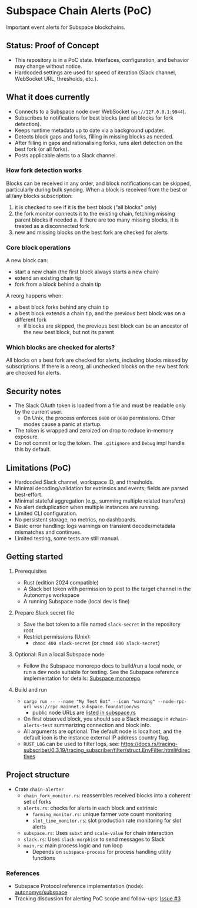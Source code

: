 # Subspace Chain Alerts (PoC)

Important event alerts for Subspace blockchains.

## Status: Proof of Concept

- This repository is in a PoC state. Interfaces, configuration, and behavior may change without notice.
- Hardcoded settings are used for speed of iteration (Slack channel, WebSocket URL, thresholds, etc.).

## What it does currently

- Connects to a Subspace node over WebSocket (`ws://127.0.0.1:9944`).
- Subscribes to notifications for best blocks (and all blocks for fork detection).
- Keeps runtime metadata up to date via a background updater.
- Detects block gaps and forks, filling in missing blocks as needed.
- After filling in gaps and rationalising forks, runs alert detection on the best fork (or all forks).
- Posts applicable alerts to a Slack channel.

### How fork detection works

Blocks can be received in any order, and block notifications can be skipped, particularly during bulk syncing.
When a block is received from the best or all/any blocks subscription:

1. it is checked to see if it is the best block ("all blocks" only)
2. the fork monitor connects it to the existing chain, fetching missing parent blocks if needed
  a. if there are too many missing blocks, it is treated as a disconnected fork
3. new and missing blocks on the best fork are checked for alerts
  <!-- TODO: a. some alerts also check side forks -->

### Core block operations

A new block can:

- start a new chain (the first block always starts a new chain)
- extend an existing chain tip
- fork from a block behind a chain tip

A reorg happens when:

- a best block forks behind any chain tip
- a best block extends a chain tip, and the previous best block was on a different fork
  - if blocks are skipped, the previous best block can be an ancestor of the new best block, but not its parent

### Which blocks are checked for alerts?

All blocks on a best fork are checked for alerts, including blocks missed by subscriptions.
If there is a reorg, all unchecked blocks on the new best fork are checked for alerts.

## Security notes

- The Slack OAuth token is loaded from a file and must be readable only by the current user.
  - On Unix, the process enforces `0400` or `0600` permissions. Other modes cause a panic at startup.
- The token is wrapped and zeroized on drop to reduce in-memory exposure.
- Do not commit or log the token. The `.gitignore` and `Debug` impl handle this by default.

## Limitations (PoC)

- Hardcoded Slack channel, workspace ID, and thresholds.
- Minimal decoding/validation for extrinsics and events; fields are parsed best-effort.
- Minimal stateful aggregation (e.g., summing multiple related transfers)
- No alert deduplication when multiple instances are running.
- Limited CLI configuration.
- No persistent storage, no metrics, no dashboards.
- Basic error handling: logs warnings on transient decode/metadata mismatches and continues.
- Limited testing, some tests are still manual.

## Getting started

1. Prerequisites

   - Rust (edition 2024 compatible)
   - A Slack bot token with permission to post to the target channel in the Autonomys workspace
   - A running Subspace node (local dev is fine)

2. Prepare Slack secret file

   - Save the bot token to a file named `slack-secret` in the repository root
   - Restrict permissions (Unix):
     - `chmod 400 slack-secret` (or `chmod 600 slack-secret`)

3. Optional: Run a local Subspace node

   - Follow the Subspace monorepo docs to build/run a local node, or run a dev node suitable for testing.
     See the Subspace reference implementation for details: [Subspace monorepo](https://github.com/autonomys/subspace).

4. Build and run
   - `cargo run -- --name "My Test Bot" --icon "warning" --node-rpc-url wss://rpc.mainnet.subspace.foundation/ws`
     - public node URLs are [listed in subspace.rs](https://github.com/autonomys/subspace-chain-alerts/blob/ac33ed7d200a1fdc3b92c1919f7b9cfacfba37c6/chain-alerter/src/subspace.rs#L43-L49)
   - On first observed block, you should see a Slack message in `#chain-alerts-test` summarizing connection and block info.
   - All arguments are optional. The default node is localhost, and the default icon is the instance external IP address country flag.
   - `RUST_LOG` can be used to filter logs, see:
     <https://docs.rs/tracing-subscriber/0.3.19/tracing_subscriber/filter/struct.EnvFilter.html#directives>

## Project structure

- Crate `chain-alerter`
  - `chain_fork_monitor.rs`: reassembles received blocks into a coherent set of forks
  - `alerts.rs`: checks for alerts in each block and extrinsic
    - `farming_monitor.rs`: unique farmer vote count monitoring
    - `slot_time_monitor.rs`: slot production rate monitoring for slot alerts
  - `subspace.rs`: Uses `subxt` and `scale-value` for chain interaction
  - `slack.rs`: Uses `slack-morphism` to send messages to Slack
  - `main.rs`: main process logic and run loop
    - Depends on `subspace-process` for process handling utility functions

### References

- Subspace Protocol reference implementation (node): [autonomys/subspace](https://github.com/autonomys/subspace)
- Tracking discussion for alerting PoC scope and follow-ups: [Issue #3](https://github.com/autonomys/subspace-chain-alerts/issues/3)
